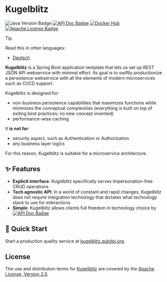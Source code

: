 Kugelblitz
==========

![Java Version Badge][Java Version Badge]
[![API Doc Badge]][API Doc URL]
[![Docker Hub][Docker Pulls Badge]][Docker Hub URL]
[![Apache License Badge]][Apache License, Version 2.0]

> [!TIP]
>
> Read this in other languages:
>
> - [Deutsch](README.de.md)

__Kugelblitz__ is a Spring Boot application template that lets us set up REST JSON API webservice with minimal
effort. Its goal is to swiftly productionize a persistence webservice with all the elements of modern microservices such
as CI/CD support.

Kugelblitz is designed for:

- non-business persistence capabilities that maximizes functions while minimizes the conceptual complexities (everything
  is built on top of exiting best practices; no new concept invented)
- performance-wise caching

It __is not for__:

- security aspect, such as Authentication or Authorization
- any business layer logics

For this reason, Kugelblitz is suitable for a microservice architecture.

✨ Features
-----------

- __Explicit interface__: Kugelblitz specifically serves impersonation-free CRUD operations
- __Tech agnostic API__: In a world of constant and rapid changes, Kugelblitz does not require integration technology
  that dictates what technology stack to use for interactions
- __Simple__: Kugelblitz allows clients full freedom in technology choice by [![API Doc Badge]][API Doc URL]

🚀 Quick Start
--------------

Start a production quality service at [kugelblitz.qubitpi.org](https://kugelblitz.paion-data.dev/docs/intro).

License
-------

The use and distribution terms for [Kugelblitz]() are covered by the [Apache License, Version 2.0].

[Apache License Badge]: https://img.shields.io/badge/Apache%202.0-F25910.svg?style=for-the-badge&logo=Apache&logoColor=white
[Apache License, Version 2.0]: https://www.apache.org/licenses/LICENSE-2.0
[API Doc Badge]: https://img.shields.io/badge/Open%20API-Swagger-85EA2D.svg?style=for-the-badge&logo=openapiinitiative&logoColor=white&labelColor=6BA539
[API Doc URL]: https://springdoc.org/

[Docker Pulls Badge]: https://img.shields.io/docker/pulls/paiondatahub/kugelblitz?style=for-the-badge&logo=docker&color=2596EC
[Docker Hub URL]: https://hub.docker.com/r/paiondatahub/kugelblitz

[Java Version Badge]: https://img.shields.io/badge/Java-17-brightgreen?style=for-the-badge&logo=OpenJDK&logoColor=white
